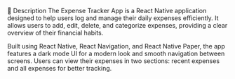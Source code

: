 📖 Description
The Expense Tracker App is a React Native application designed to help users log and manage their daily expenses efficiently. It allows users to add, edit, delete, and categorize expenses, providing a clear overview of their financial habits.

Built using React Native, React Navigation, and React Native Paper, the app features a dark mode UI for a modern look and smooth navigation between screens. Users can view their expenses in two sections: recent expenses and all expenses for better tracking.
